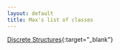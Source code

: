 ```yaml
---
layout: default
title: Max's list of classes
---
```

[Discrete Structures](https://course.ccs.neu.edu/cs1800f19/){:target="_blank"}
